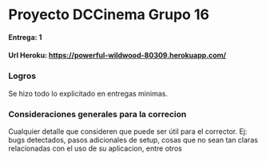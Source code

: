 # Proyecto DCCinema Grupo 16
#### Entrega: 1
#### Url Heroku: https://powerful-wildwood-80309.herokuapp.com/


### Logros
 Se hizo todo lo explicitado en entregas minimas. 

### Consideraciones generales para la correcion
Cualquier detalle que consideren que puede ser útil para el corrector. Ej:
bugs detectados, pasos adicionales de setup, cosas que no sean tan claras relacionadas con el uso de su aplicacion, entre otros

